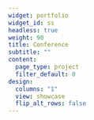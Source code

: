 ```yaml
---
widget: portfolio
widget_id: ss
headless: true
weight: 90
title: Conference
subtitle: ""
content:
  page_type: project
  filter_default: 0
design:
  columns: "1"
  view: showcase
  flip_alt_rows: false
---
```

